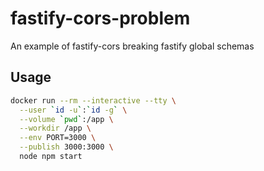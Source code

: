 # fastify-cors-problem

An example of fastify-cors breaking fastify global schemas

## Usage

```bash
docker run --rm --interactive --tty \
  --user `id -u`:`id -g` \
  --volume `pwd`:/app \
  --workdir /app \
  --env PORT=3000 \
  --publish 3000:3000 \
  node npm start
```
